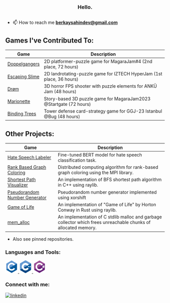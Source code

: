 ### <div align="center"> Hello. </div>  

<h2 align="center"></h2>

- 📫 How to reach me **berkaysahindev@gmail.com**

<h2 align="left">Games I've Contributed To:</h2>

| Game | Description |
|------|-------------|
| [Doppelgangers](https://sezg.itch.io/doppelgangers) | 2D platformer-puzzle game for MagaraJam#4 (2nd place, 72 hours) |
| [Escaping Slime](https://sezg.itch.io/escaping-slime) | 2D landrotating-puzzle game for IZTECH HyperJam (1st place, 36 hours) |
| [Drøm](https://www.youtube.com/watch?v=52NXupbA080) | 3D horror FPS shooter with puzzle elements for ANKÜ Jam (48 hours) |
| [Marionette](https://www.youtube.com/watch?v=gJIJdJhdsiM&ab_channel=EmirhanDemir) | Story-based 3D puzzle game for MagaraJam2023 @Startgate (72 hours) |
| [Binding Trees](https://mertbalkan.itch.io/binding-trees) | Tower defense card-strategy game for GGJ-23 Istanbul @Bug (48 hours) |

<h2 align="left">Other Projects:</h2>

| Game | Description |
|------|-------------|
| [Hate Speech Labeler](https://github.com/berkaysahiin/SE464) | Fine-tuned BERT model for hate speech classification task. |
| [Rank Based Graph Coloring](https://github.com/berkaysahiin/SE454) | Distributed computing algorithm for rank-based graph coloring using the MPI library. |
| [Shortest Path Visualizer](https://github.com/berkaysahiin/Shortest-Path-Visualizer) | An implementation of BFS shortest path algorithm in C++ using raylib. |
| [Pseudorandom Number Generator](https://github.com/berkaysahiin/Pseudorandom-Number-Generator) | Pseudorandom number generator implemented using xorshift |
| [Game of Life](https://github.com/berkaysahiin/Game-of-Life) | An implementation of "Game of Life" by Horton Conway in Rust using raylib. |
| [mem_alloc](https://github.com/berkaysahiin/mem_alloc) | An implementation of C stdlib malloc and garbage collector which frees unreachable chunks of allocated memory.|

- Also see pinned repositories.
  
<h3 align="left">Languages and Tools:</h3>
<p align="left"> <a href="https://www.cprogramming.com/" target="_blank" rel="noreferrer"> <img src="https://raw.githubusercontent.com/devicons/devicon/master/icons/c/c-original.svg" alt="c" width="40" height="40"/> </a> <a href="https://www.w3schools.com/cpp/" target="_blank" rel="noreferrer"> <img src="https://raw.githubusercontent.com/devicons/devicon/master/icons/cplusplus/cplusplus-original.svg" alt="cplusplus" width="40" height="40"/> </a> <a href="https://www.w3schools.com/cs/" target="_blank" rel="noreferrer"> <img src="https://raw.githubusercontent.com/devicons/devicon/master/icons/csharp/csharp-original.svg" alt="csharp" width="40" height="40"/> </a> 

<h3 align="left">Connect with me:</h3>
<p align="left">
<a href="https://linkedin.com/in/berkaysahinn/" target="_blank">
<img src=https://img.shields.io/badge/linkedin-%231E77B5.svg?&style=for-the-badge&logo=linkedin&logoColor=white alt=linkedin style="margin-bottom: 5px;" />
</a>
